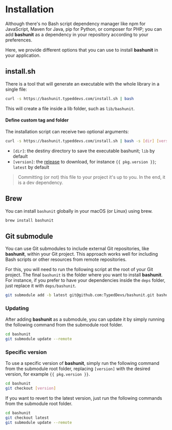 # Installation

Although there's no Bash script dependency manager like npm for JavaScript, Maven for Java, pip for Python, or composer for PHP;
you can add **bashunit** as a dependency in your repository according to your preferences.

Here, we provide different options that you can use to install **bashunit** in your application.

## install.sh

There is a tool that will generate an executable with the whole library in a single file:

```bash
curl -s https://bashunit.typeddevs.com/install.sh | bash
```

This will create a file inside a lib folder, such as `lib/bashunit`.

#### Define custom tag and folder

The installation script can receive two optional arguments:

```bash
curl -s https://bashunit.typeddevs.com/install.sh | bash -s [dir] [version]
```
- `[dir]`: the destiny directory to save the executable bashunit; `lib` by default
- `[version]`: the [release](https://github.com/TypedDevs/bashunit/releases) to download, for instance `{{ pkg.version }}`; `latest` by default

> Committing (or not) this file to your project it's up to you. In the end, it is a dev dependency.

## Brew

You can install `bashunit` globally in your macOS (or Linux) using brew.

```bash
brew install bashunit
```

## Git submodule

You can use Git submodules to include external Git repositories, like **bashunit**, within your Git project.
This approach works well for including Bash scripts or other resources from remote repositories.

For this, you will need to run the following script at the root of your Git project.
The final `bashunit` is the folder where you want to install **bashunit**.
For instance, if you prefer to have your dependencies inside the `deps` folder, just replace it with `deps/bashunit`.
```bash
git submodule add -b latest git@github.com:TypedDevs/bashunit.git bashunit
```

### Updating

After adding **bashunit** as a submodule, you can update it by simply running the following command from the submodule root folder.
```bash
cd bashunit
git submodule update --remote
```

### Specific version

To use a specific version of **bashunit**, simply run the following command from the submodule root folder, replacing `[version]` with the desired version, for example `{{ pkg.version }}`.
```bash
cd bashunit
git checkout [version]
```

If you want to revert to the latest version, just run the following commands from the submodule root folder.
```bash
cd bashunit
git checkout latest
git submodule update --remote
```

<script setup>
import pkg from '../package.json'
</script>

